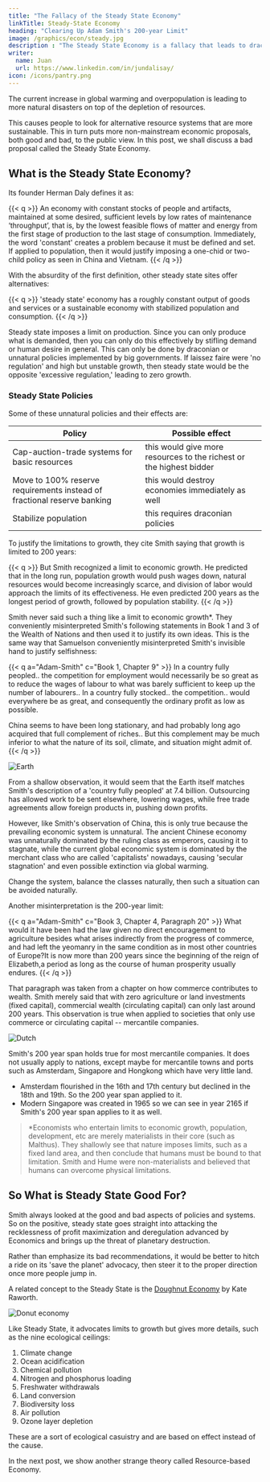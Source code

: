 ```yaml
---
title: "The Fallacy of the Steady State Economy"
linkTitle: Steady-State Economy
heading: "Clearing Up Adam Smith's 200-year Limit"
image: /graphics/econ/steady.jpg
description : "The Steady State Economy is a fallacy that leads to draconian policies"
writer:
  name: Juan
  url: https://www.linkedin.com/in/jundalisay/
icon: /icons/pantry.png
---
```



The current increase in global warming and overpopulation is leading to more natural disasters on top of the depletion of resources.

This causes people to look for alternative resource systems that are more sustainable. This in turn puts more non-mainstream economic proposals, both good and bad, to the public view. In this post, we shall discuss a bad proposal called the Steady State Economy.


## What is the Steady State Economy?

Its founder Herman Daly defines it as:

{{< q >}}
An economy with constant stocks of people and artifacts, maintained at some desired, sufficient levels by low rates of maintenance ‘throughput’, that is, by the lowest feasible flows of matter and energy from the first stage of production to the last stage of consumption. Immediately, the word 'constant' creates a problem because it must be defined and set. If applied to population, then it would justify imposing a one-chid or two-child policy as seen in China and Vietnam.
{{< /q >}}


With the absurdity of the first definition, other steady state sites offer alternatives:

{{< q >}}
'steady state' economy has a roughly constant output of goods and services or a sustainable economy with stabilized population and consumption.
{{< /q >}}


Steady state imposes a limit on production. Since you can only produce what is demanded, then you can only do this effectively by stifling demand or human desire in general. This can only be done by draconian or unnatural policies implemented by big governments. If laissez faire were 'no regulation' and high but unstable growth, then steady state would be the opposite 'excessive regulation,' leading to zero growth.


### Steady State Policies

Some of these unnatural policies and their effects are:

Policy | Possible effect                
--- | ---
Cap-auction-trade systems for basic resources | this would give more resources to the richest or the highest bidder | Re-regulate international commerce (move away from free trade) | this would put the world into a depression immediately
Move to 100% reserve requirements instead of fractional reserve banking | this would destroy economies immediately as well
Stabilize population | this requires draconian policies

To justify the limitations to growth, they cite Smith saying that growth is limited to 200 years:

{{< q >}}
But Smith recognized a limit to economic growth. He predicted that in the long run, population growth would push wages down, natural resources would become increasingly scarce, and division of labor would approach the limits of its effectiveness. He even predicted 200 years as the longest period of growth, followed by population stability.
{{< /q >}}


Smith never said such a thing like a limit to economic growth*. They conveniently misinterpreted Smith's following statements in Book 1 and 3 of the Wealth of Nations and then used it to justify its own ideas. This is the same way that Samuelson conveniently misinterpreted Smith's invisible hand to justify selfishness:

{{< q a="Adam-Smith" c="Book 1, Chapter 9" >}}
In a country fully peopled.. the competition for employment would necessarily be so great as to reduce the wages of labour to what was barely sufficient to keep up the number of labourers.. In a country fully stocked.. the competition.. would everywhere be as great, and consequently the ordinary profit as low as possible. 

China seems to have been long stationary, and had probably long ago acquired that full complement of riches.. But this complement may be much inferior to what the nature of its soil, climate, and situation might admit of.
{{< /q >}}


![Earth](https://sorasystem.sirv.com/graphics/earth.png)


From a shallow observation, it would seem that the Earth itself matches Smith's description of a 'country fully peopled' at 7.4 billion. Outsourcing has allowed work to be sent elsewhere, lowering wages, while free trade agreements allow foreign products in, pushing down profits. 

However, like Smith's observation of China, this is only true because the prevailing economic system is unnatural. The ancient Chinese economy was unnaturally dominated by the ruling class as emperors, causing it to stagnate, while the current global economic system is dominated by the merchant class who are called 'capitalists' nowadays, causing 'secular stagnation' and even possible extinction via global warming. 

Change the system, balance the classes naturally, then such a situation can be avoided naturally.

Another misinterpretation is the 200-year limit:

{{< q a="Adam-Smith" c="Book 3, Chapter 4, Paragraph 20" >}}
What would it have been had the law given no direct encouragement to agriculture besides what arises indirectly from the progress of commerce, and had left the yeomanry in the same condition as in most other countries of Europe?It is now more than 200 years since the beginning of the reign of Elizabeth,a period as long as the course of human prosperity usually endures.
{{< /q >}}

That paragraph was taken from a chapter on how commerce contributes to wealth. Smith merely said that with zero agriculture or land investments (fixed capital), commercial wealth (circulating capital) can only last around 200 years. This observation is true when applied to societies that only use commerce or circulating capital -- mercantile companies. 

![Dutch](https://sorasystem.sirv.com/graphics/dutch.jpg)

Smith's 200 year span holds true for most mercantile companies. It does not usually apply to nations, except maybe for mercantile towns and ports such as Amsterdam, Singapore and Hongkong which have very little land.

- Amsterdam flourished in the 16th and 17th century but declined in the 18th and 19th. So the 200 year span applied to it. 
- Modern Singapore was created in 1965 so we can see in year 2165 if Smith's 200 year span applies to it as well.

> *Economists who entertain limits to economic growth, population, development, etc are merely materialists in their core (such as Malthus). They shallowly see that nature imposes limits, such as a fixed land area, and then conclude that humans must be bound to that limitation. Smith and Hume were non-materialists and believed that humans can overcome physical limitations.



## So What is Steady State Good For?

Smith always looked at the good and bad aspects of policies and systems. So on the positive, steady state goes straight into attacking the recklessness of profit maximization and deregulation advanced by Economics and brings up the threat of planetary destruction. 

Rather than emphasize its bad recommendations, it would be better to hitch a ride on its 'save the planet' advocacy, then steer it to the proper direction once more people jump in.

A related concept to the Steady State is the <a href="https://en.wikipedia.org/wiki/Doughnut_(economic_model)">Doughnut Economy</a> by Kate Raworth. 

![Donut economy](https://sorasystem.sirv.com/graphics/donut.jpg)

Like Steady State, it advocates limits to growth but gives more details, such as the nine ecological ceilings:

1. Climate change
2. Ocean acidification
3. Chemical pollution
4. Nitrogen and phosphorus loading
5. Freshwater withdrawals
6. Land conversion
7. Biodiversity loss
8. Air pollution
9. Ozone layer depletion 

These are a sort of ecological casuistry and are based on effect instead of the cause. 

In the next post, we show another strange theory called Resource-based Economy.
